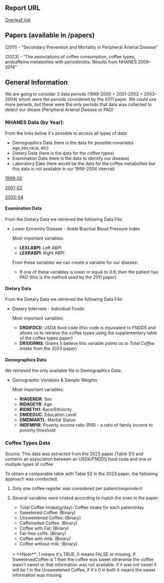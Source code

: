 ## Report URL
[Overleaf link](https://www.overleaf.com/5239177249dncfbbvytmqw#74d3c6)

## Papers (available in /papers)
(2011) - "Secondary Prevention and Mortality in Peripheral Arterial Disease"

(2023) - "The associations of coffee consumption, coffee types, andcaffeine metabolites with periodontitis: Results from NHANES 2009–2014"

## General Information
We are going to consider 3 data periods (1999-2000 + 2001-2002 + 2003-2004) which were the periods
considered by the 2011 paper. We could use more periods, but these were the only periods that data was collected to detect our diease (Peripheral Arterial Disease or PAD) 

### NHANES Data (by Year):
From the links below it's possible to access all types of data:
* Demographics Data (here is the data for possible covariates age,sex,race, etc)
* Dietary Data (here is the data for the coffee types)
* Examination Data (here is the data to identify our disease)
* Laboratory Data (here would be the data for the coffee metabolites but this data is not available in our 1999-2004 interval)

[1999-00](https://wwwn.cdc.gov/nchs/nhanes/continuousnhanes/default.aspx?BeginYear=1999)

[2001-02](https://wwwn.cdc.gov/nchs/nhanes/continuousnhanes/default.aspx?BeginYear=2001)

[2003-04](https://wwwn.cdc.gov/nchs/nhanes/continuousnhanes/default.aspx?BeginYear=2003)

#### Examination Data 
From the Dietary Data we retrieved the following Data File:
- Lower Extremity Disease - Ankle Brachial Blood Pressure Index

    Most important variables:
    - **LEXLABPI**: Left ABPI
    - **LEXRABPI**: Right ABPI <br>

    From these variables we can create a variable for our disease:
    - If one of these variables is lower or equal to 0.9, then the patient has PAD (this is the method used by the 2011 paper)

#### Dietary Data
From the Dietary Data we retrieved the following Data File:
- Dietary Interview - Individual Foods 

    Most important variables: <br>
    - **DRDIFDCD**: USDA food code (this code is equivalent to FNDDS and allows us to retrieve the coffee types using the supplementary table of the coffee types paper)
    - **DRXIGRMS**: Grams (I believe this variable points us to *Total Coffee Intake* from the 2023 paper)

#### Demographics Data
We retrieved the only available file in Demographics Data:
- Demographic Variables & Sample Weights

    Most important variables: <br>
    - **RIAGENDR**: Sex
    - **RIDAGEYR**: Age
    - **RIDRETH1**: Race/Ethnicity
    - **DMDEDUC**: Education Level
    - **DMDMARTL**: Marital Status
    - **INDFMPIR**: Poverty income ratio (PIR) - a ratio of family income to poverty threshold

### Coffee Types Data 
Source: This data was extracted from the 2023 paper (Table S1) and contains an association between an USDA/FNDDS food code and one or multiple types of coffee

To obtain a comparable table with Table S2 in the 2023 paper, the following approach was conducted:
1. Only one coffee register was considered per patient/respondent
2. Several variables were criated according to match the ones in the paper:

    - Total Coffee Intake(g/day): Coffee intake for each patient/day
    - Sweetened Coffee: (Binary)
    - Unsweetened Coffee: (Binary)
    - Caffeineited Coffee: (Binary)
    - Coffee with Fat: (Binary)
    - Fat-free coffe: (Binary)
    - Coffee with milk: (Binary)
    - Coffee without milk: (Binary)
    <br>
    > **Note**: 
    1 means it's TRUE, 0 means FALSE or missing.
    If SweetenedCoffee is 1 then the coffee was sweet otherwise the coffee wasn't sweet or that information was not available. If it was not sweet it will be 1 in the Unsweetened Coffee, if it's 0 in both it means the sweet information was missing